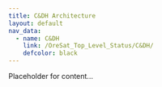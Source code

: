 ```yaml
---
title: C&DH Architecture
layout: default
nav_data:
  - name: C&DH
    link: /OreSat_Top_Level_Status/C&DH/
    defcolor: black
---
```



Placeholder for content...

